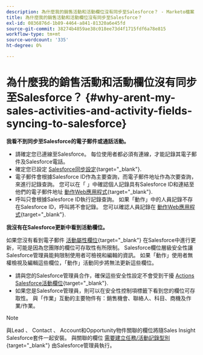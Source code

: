 ```yaml
---
description: 為什麼我的銷售活動和活動欄位沒有同步至Salesforce？ - Marketo檔案 — 產品檔案
title: 為什麼我的銷售活動和活動欄位沒有同步至Salesforce？
exl-id: 0836876d-1b89-4464-a841-81320a6e45fd
source-git-commit: 38274b4859ae38c018ee73d4f1715fdf6a78e815
workflow-type: tm+mt
source-wordcount: '335'
ht-degree: 0%

---
```


# 為什麼我的銷售活動和活動欄位沒有同步至Salesforce？ {#why-arent-my-sales-activities-and-activity-fields-syncing-to-salesforce}

**我看不到同步至Salesforce的電子郵件或通話活動。**

* 請確定您已連線至Salesforce。 每位使用者都必須有連線，才能記錄其電子郵件及Salesforce電話。
* 確定您已設定 [Salesforce同步設定](/help/marketo/product-docs/marketo-sales-insight/actions/crm/salesforce-integration/sync-sales-activities-to-salesforce.md){target="_blank"}.
* 電子郵件會根據Salesforce ID作為主要查詢，而電子郵件地址作為次要查詢，來進行記錄查詢。 您可以在「 」中確認個人記錄具有Salesforce ID和連結至他們的電子郵件地址 [動作Web應用程式](https://toutapp.com/next#command_center){target="_blank"}.
* 呼叫只會根據Salesforce ID執行記錄查詢。 如果「動作」中的人員記錄不存在Salesforce ID，呼叫將不會記錄。 您可以確認人員記錄在 [動作Web應用程式](https://toutapp.com/next#command_center){target="_blank"}.

**我沒有在Salesforce更新中看到活動欄位。**

如果您沒有看到電子郵件 [活動屬性欄位](/help/marketo/product-docs/marketo-sales-insight/actions/crm/salesforce-package-configuration/logging-sales-activity-attributes-to-salesforce.md){target="_blank"} 在Salesforce中進行更新，可能是因為您團隊的欄位可存取性有所限制。 Salesforce欄位層級安全性讓Salesforce管理員能夠限制使用者可檢視和編輯的資訊。 如果「動作」使用者無權檢視及編輯這些欄位，「動作」活動同步將無法更新這些欄位。

* 請與您的Salesforce管理員合作，確保這些安全性設定不會受到干擾 [Actions Salesforce活動欄位](/help/marketo/product-docs/marketo-sales-insight/actions/crm/salesforce-package-configuration/logging-sales-activity-attributes-to-salesforce.md){target="_blank"}.
* 如果您是Salesforce管理員，則可以在安全性控制項標籤下看到您的欄位可存取性。 與「作業」互動的主要物件有：銷售機會、聯絡人、科目、商機及作業/作業。

>[!NOTE]
>
>與Lead 、 Contact 、 Account和Opportunity物件關聯的欄位將隨Sales Insight Salesforce套件一起安裝。 與關聯的欄位 [需要建立任務/活動記錄型別](/help/marketo/product-docs/marketo-sales-insight/actions/crm/salesforce-package-configuration/logging-sales-activity-attributes-to-salesforce.md){target="_blank"} 由Salesforce管理員執行。
